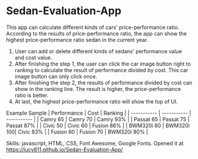 # Sedan-Evaluation-App

This app can calculate different kinds of cars’ price-performance ratio. According to the results of price-performance ratio, the app can show the highest price-performance ratio sedan in the current year.

1. User can add or delete different kinds of sedans' performance value and cost value.
2. After finishing the step 1, the user can click the car image button right to ranking to calculate the result of performance divided by cost. This car image button can only click once.
3. After finishing the step 2, the results of performance divided by cost can show in the ranking line. The result is higher, the price-performance ratio is better. 
4. At last, the highest price-performance ratio will show the top of UI.

Example Sample
| Performance |    Cost     |   Ranking   |
| ----------- | ----------- | ----------- |
|  Camry 65   |  Camry 70   | Camry 93%   |
|  Passat 65  |  Passat 75  | Passat 87%  |
|  Civic 50   |  Civic 60   | Fusion 86%  |
|  BWM320i 80 |  BWM320i 100| Civic 83%   |
|  Fusion 60  |  Fusion 70  | BWM320i 80% |

Skills: javascript, HTML, CSS, Font Awesome, Google Fonts.
Opened it at https://lucy811.github.io/Sedan-Evaluation-App/